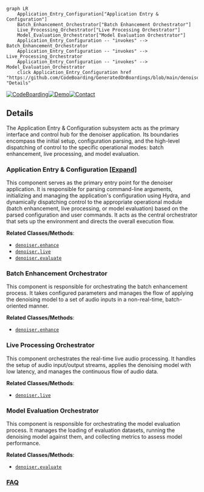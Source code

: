 ```mermaid
graph LR
    Application_Entry_Configuration["Application Entry & Configuration"]
    Batch_Enhancement_Orchestrator["Batch Enhancement Orchestrator"]
    Live_Processing_Orchestrator["Live Processing Orchestrator"]
    Model_Evaluation_Orchestrator["Model Evaluation Orchestrator"]
    Application_Entry_Configuration -- "invokes" --> Batch_Enhancement_Orchestrator
    Application_Entry_Configuration -- "invokes" --> Live_Processing_Orchestrator
    Application_Entry_Configuration -- "invokes" --> Model_Evaluation_Orchestrator
    click Application_Entry_Configuration href "https://github.com/CodeBoarding/GeneratedOnBoardings/blob/main/denoiser/Application_Entry_Configuration.md" "Details"
```

[![CodeBoarding](https://img.shields.io/badge/Generated%20by-CodeBoarding-9cf?style=flat-square)](https://github.com/CodeBoarding/GeneratedOnBoardings)[![Demo](https://img.shields.io/badge/Try%20our-Demo-blue?style=flat-square)](https://www.codeboarding.org/demo)[![Contact](https://img.shields.io/badge/Contact%20us%20-%20contact@codeboarding.org-lightgrey?style=flat-square)](mailto:contact@codeboarding.org)

## Details

The Application Entry & Configuration subsystem acts as the primary interface and control hub for the denoiser application. Its boundaries encompass the initial setup, configuration parsing, and the high-level dispatching of control to the specific operational modes: batch enhancement, live processing, and model evaluation.

### Application Entry & Configuration [[Expand]](./Application_Entry_Configuration.md)
This component serves as the primary entry point for the denoiser application. It is responsible for parsing command-line arguments, initializing and managing the application's configuration using Hydra, and dynamically dispatching control to the appropriate operational module (batch enhancement, live processing, or model evaluation) based on the parsed configuration and user commands. It acts as the central orchestrator that sets up the environment and directs the overall execution flow.


**Related Classes/Methods**:

- <a href="https://github.com/facebookresearch/denoiser/blob/main/denoiser/enhance.py" target="_blank" rel="noopener noreferrer">`denoiser.enhance`</a>
- <a href="https://github.com/facebookresearch/denoiser/blob/main/denoiser/live.py" target="_blank" rel="noopener noreferrer">`denoiser.live`</a>
- <a href="https://github.com/facebookresearch/denoiser/blob/main/denoiser/evaluate.py" target="_blank" rel="noopener noreferrer">`denoiser.evaluate`</a>


### Batch Enhancement Orchestrator
This component is responsible for orchestrating the batch enhancement process. It takes configured parameters and manages the flow of applying the denoising model to a set of audio inputs in a non-real-time, batch-oriented manner.


**Related Classes/Methods**:

- <a href="https://github.com/facebookresearch/denoiser/blob/main/denoiser/enhance.py" target="_blank" rel="noopener noreferrer">`denoiser.enhance`</a>


### Live Processing Orchestrator
This component orchestrates the real-time live audio processing. It handles the setup of audio input/output streams, applies the denoising model with low latency, and manages the continuous flow of audio data.


**Related Classes/Methods**:

- <a href="https://github.com/facebookresearch/denoiser/blob/main/denoiser/live.py" target="_blank" rel="noopener noreferrer">`denoiser.live`</a>


### Model Evaluation Orchestrator
This component is responsible for orchestrating the model evaluation process. It manages the loading of evaluation datasets, running the denoising model against them, and collecting metrics to assess model performance.


**Related Classes/Methods**:

- <a href="https://github.com/facebookresearch/denoiser/blob/main/denoiser/evaluate.py" target="_blank" rel="noopener noreferrer">`denoiser.evaluate`</a>




### [FAQ](https://github.com/CodeBoarding/GeneratedOnBoardings/tree/main?tab=readme-ov-file#faq)
